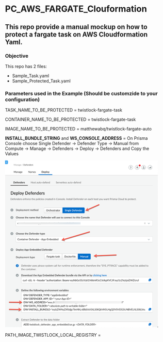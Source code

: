 # PC_AWS_FARGATE_Clouformation

## This repo provide a manual mockup on how to protect a fargate task on AWS Cloudformation Yaml.


### Objective

This repo has 2 files:
 - Sample_Task.yaml
 - Sample_Protected_Task.yaml


### Parameters used in the Example (Should be customzide to your configuration)


TASK_NAME_TO_BE_PROTECTED = twistlock-fargate-task

CONTAINER_NAME_TO_BE_PROTECTED = twistlock-fargate-task

IMAGE_NAME_TO_BE_PROTECTED = matthewabq/twistlock-fargate-auto

**INSTALL_BUNDLE_STRING** and **WS_CONSOLE_ADDRESS** = On Prisma Console choose Single Defender -> Defender Type -> Manual from Compute -> Manage -> Defenders -> Deploy -> Defenders and Copy the Values

![installBundle](images/AppEmbedded.png)


PATH_IMAGE_TWISTLOCK_LOCAL_REGISTRY =

